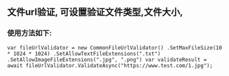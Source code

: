 ## 文件url验证, 可设置验证文件类型,文件大小,
### 使用方法如下:
`
var fileUrlValidator = new CommonFileUrlValidator()
.SetMaxFileSize(10 * 1024 * 1024)
.SetAllowTextFileExtensions(".txt")
.SetAllowImageFileExtensions(".jpg", ".png")
var validateResult = await fileUrlValidator.ValidateAsync("https://www.test.com/1.jpg");
`
